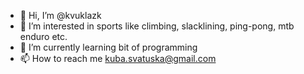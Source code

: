 - 👋 Hi, I’m @kvuklazk
- 👀 I’m interested in sports like climbing, slacklining, ping-pong, mtb enduro etc.
- 🌱 I’m currently learning bit of programming
- 📫 How to reach me kuba.svatuska@gmail.com


